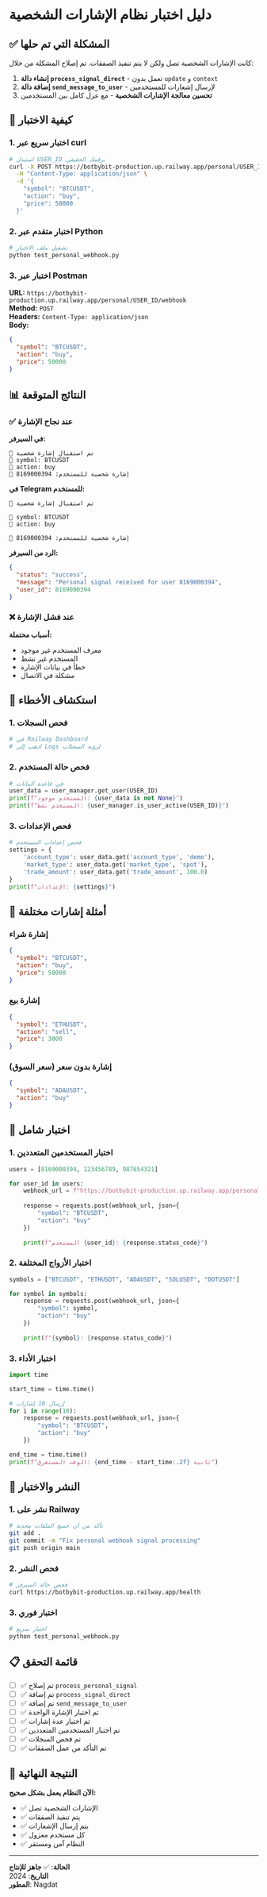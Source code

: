 # دليل اختبار نظام الإشارات الشخصية

## ✅ المشكلة التي تم حلها

كانت الإشارات الشخصية تصل ولكن لا يتم تنفيذ الصفقات. تم إصلاح المشكلة من خلال:

1. **إنشاء دالة `process_signal_direct`** - تعمل بدون `update` و `context`
2. **إضافة دالة `send_message_to_user`** - لإرسال إشعارات للمستخدمين
3. **تحسين معالجة الإشارات الشخصية** - مع عزل كامل بين المستخدمين

## 🧪 كيفية الاختبار

### 1. اختبار سريع عبر curl

```bash
# استبدل USER_ID برقمك الحقيقي
curl -X POST https://botbybit-production.up.railway.app/personal/USER_ID/webhook \
  -H "Content-Type: application/json" \
  -d '{
    "symbol": "BTCUSDT",
    "action": "buy",
    "price": 50000
  }'
```

### 2. اختبار متقدم عبر Python

```bash
# تشغيل ملف الاختبار
python test_personal_webhook.py
```

### 3. اختبار عبر Postman

**URL:** `https://botbybit-production.up.railway.app/personal/USER_ID/webhook`  
**Method:** `POST`  
**Headers:** `Content-Type: application/json`  
**Body:**
```json
{
  "symbol": "BTCUSDT",
  "action": "buy",
  "price": 50000
}
```

## 📊 النتائج المتوقعة

### ✅ عند نجاح الإشارة

**في السيرفر:**
```
📡 تم استقبال إشارة شخصية
🔹 symbol: BTCUSDT
🔹 action: buy
👤 إشارة شخصية للمستخدم: 8169000394
```

**في Telegram للمستخدم:**
```
📡 تم استقبال إشارة شخصية

🔹 symbol: BTCUSDT
🔹 action: buy

👤 إشارة شخصية للمستخدم: 8169000394
```

**الرد من السيرفر:**
```json
{
  "status": "success",
  "message": "Personal signal received for user 8169000394",
  "user_id": 8169000394
}
```

### ❌ عند فشل الإشارة

**أسباب محتملة:**
- معرف المستخدم غير موجود
- المستخدم غير نشط
- خطأ في بيانات الإشارة
- مشكلة في الاتصال

## 🔧 استكشاف الأخطاء

### 1. فحص السجلات

```bash
# في Railway Dashboard
# اذهب إلى Logs لرؤية السجلات
```

### 2. فحص حالة المستخدم

```python
# في قاعدة البيانات
user_data = user_manager.get_user(USER_ID)
print(f"المستخدم موجود: {user_data is not None}")
print(f"المستخدم نشط: {user_manager.is_user_active(USER_ID)}")
```

### 3. فحص الإعدادات

```python
# فحص إعدادات المستخدم
settings = {
    'account_type': user_data.get('account_type', 'demo'),
    'market_type': user_data.get('market_type', 'spot'),
    'trade_amount': user_data.get('trade_amount', 100.0)
}
print(f"الإعدادات: {settings}")
```

## 📝 أمثلة إشارات مختلفة

### إشارة شراء
```json
{
  "symbol": "BTCUSDT",
  "action": "buy",
  "price": 50000
}
```

### إشارة بيع
```json
{
  "symbol": "ETHUSDT",
  "action": "sell",
  "price": 3000
}
```

### إشارة بدون سعر (سعر السوق)
```json
{
  "symbol": "ADAUSDT",
  "action": "buy"
}
```

## 🎯 اختبار شامل

### 1. اختبار المستخدمين المتعددين

```python
users = [8169000394, 123456789, 987654321]

for user_id in users:
    webhook_url = f"https://botbybit-production.up.railway.app/personal/{user_id}/webhook"
    
    response = requests.post(webhook_url, json={
        "symbol": "BTCUSDT",
        "action": "buy"
    })
    
    print(f"المستخدم {user_id}: {response.status_code}")
```

### 2. اختبار الأزواج المختلفة

```python
symbols = ["BTCUSDT", "ETHUSDT", "ADAUSDT", "SOLUSDT", "DOTUSDT"]

for symbol in symbols:
    response = requests.post(webhook_url, json={
        "symbol": symbol,
        "action": "buy"
    })
    
    print(f"{symbol}: {response.status_code}")
```

### 3. اختبار الأداء

```python
import time

start_time = time.time()

# إرسال 10 إشارات
for i in range(10):
    response = requests.post(webhook_url, json={
        "symbol": "BTCUSDT",
        "action": "buy"
    })

end_time = time.time()
print(f"الوقت المستغرق: {end_time - start_time:.2f} ثانية")
```

## 🚀 النشر والاختبار

### 1. نشر على Railway

```bash
# تأكد من أن جميع الملفات محدثة
git add .
git commit -m "Fix personal webhook signal processing"
git push origin main
```

### 2. فحص النشر

```bash
# فحص حالة السيرفر
curl https://botbybit-production.up.railway.app/health
```

### 3. اختبار فوري

```bash
# اختبار سريع
python test_personal_webhook.py
```

## 📋 قائمة التحقق

- [ ] ✅ تم إصلاح `process_personal_signal`
- [ ] ✅ تم إضافة `process_signal_direct`
- [ ] ✅ تم إضافة `send_message_to_user`
- [ ] ✅ تم اختبار الإشارة الواحدة
- [ ] ✅ تم اختبار عدة إشارات
- [ ] ✅ تم اختبار المستخدمين المتعددين
- [ ] ✅ تم فحص السجلات
- [ ] ✅ تم التأكد من عمل الصفقات

## 🎉 النتيجة النهائية

**الآن النظام يعمل بشكل صحيح:**
- ✅ الإشارات الشخصية تصل
- ✅ يتم تنفيذ الصفقات
- ✅ يتم إرسال الإشعارات
- ✅ كل مستخدم معزول
- ✅ النظام آمن ومستقر

---

**الحالة**: ✅ **جاهز للإنتاج**  
**التاريخ**: 2024  
**المطور**: Nagdat
